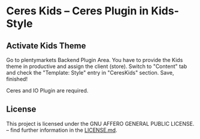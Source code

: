 # Ceres Kids – Ceres Plugin in Kids-Style

<div class="container-toc"></div>

## Activate Kids Theme

Go to plentymarkets Backend Plugin Area. You have to provide the Kids theme in productive and assign the client (store). Switch to "Content" tab and check the "Template: Style" entry in "CeresKids" section. Save, finished!

<div class="alert alert-info" role="alert">
    Ceres and IO Plugin are required.
</div>

## License

This project is licensed under the GNU AFFERO GENERAL PUBLIC LICENSE. – find further information in the [LICENSE.md](https://github.com/plentymarkets/plugin-ceres/blob/stable/LICENSE.md).
